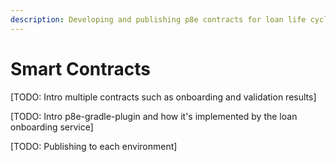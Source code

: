 ```yaml
---
description: Developing and publishing p8e contracts for loan life cycle events
---
```


# Smart Contracts

\[TODO: Intro multiple contracts such as onboarding and validation results]

\[TODO: Intro p8e-gradle-plugin and how it's implemented by the loan onboarding service]

\[TODO: Publishing to each environment]
